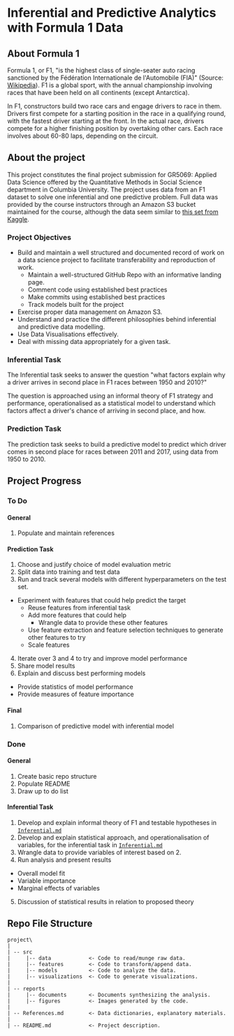 # Inferential and Predictive Analytics with Formula 1 Data

## About Formula 1
Formula 1, or F1, "is the highest class of single-seater auto racing sanctioned
by the Fédération Internationale de l'Automobile (FIA)" (Source:
[Wikipedia](https://en.wikipedia.org/wiki/Formula_One)). F1 is a global sport,
with the annual championship involving races that have been held on all continents (except Antarctica).

In F1, constructors build two race cars and engage drivers to race in them.
Drivers first compete for a starting position in the race in a qualifying
round, with the fastest driver starting at the front. In the actual race,
drivers compete for a higher finishing position by overtaking other cars. Each
race involves about 60-80 laps, depending on the circuit.

## About the project
This project constitutes the final project submission for GR5069: Applied Data
Science offered by the Quantitative Methods in Social Science department in
Columbia University. The project uses data from an F1 dataset to solve one
inferential and one predictive problem. Full data was provided by the course
instructors through an Amazon S3 bucket maintained for the course, although the
data seem similar to [this set from
Kaggle](https://www.kaggle.com/cjgdev/formula-1-race-data-19502017).

### Project Objectives
* Build and maintain a well structured and documented record of work on a data
science project to facilitate transferability and reproduction of work.
  - Maintain a well-structured GitHub Repo with an informative landing page.
  - Comment code using established best practices
  - Make commits using established best practices
  - Track models built for the project
* Exercise proper data management on Amazon S3.
* Understand and practice the different philosophies behind inferential and
predictive data modelling.
* Use Data Visualisations effectively.
* Deal with missing data appropriately for a given task.

### Inferential Task
The Inferential task seeks to answer the question "what factors explain why a
driver arrives in second place in F1 races between 1950 and 2010?"

The question is approached using an informal theory of F1 strategy and
performance, operationalised as a statistical model to understand which factors
affect a driver's chance of arriving in second place, and how.

### Prediction Task
The prediction task seeks to build a predictive model to predict which driver
comes in second place for races between 2011 and 2017, using data from 1950 to
2010.


## Project Progress

### To Do

#### General
1. Populate and maintain references

#### Prediction Task
1. Choose and justify choice of model evaluation metric
2. Split data into training and test data
3. Run and track several models with different hyperparameters on the test set.
  - Experiment with features that could help predict the target
    - Reuse features from inferential task
    - Add more features that could help
      - Wrangle data to provide these other features
    - Use feature extraction and feature selection techniques to generate other
  features to try
    - Scale features
4. Iterate over 3 and 4 to try and improve model performance
5. Share model results
6. Explain and discuss best performing models
  - Provide statistics of model performance
  - Provide measures of feature importance

#### Final
1. Comparison of predictive model with inferential model

### Done
#### General
1. Create basic repo structure
2. Populate README
3. Draw up to do list

#### Inferential Task
1. Develop and explain informal theory of F1 and testable hypotheses in
[`Inferential.md`](reports/documents/Inferential.md)
2. Develop and explain statistical approach, and operationalisation of
variables, for the inferential task in
[`Inferential.md`](reports/documents/Inferential.md)
3. Wrangle data to provide variables of interest based on 2.
4. Run analysis and present results
  - Overall model fit
  - Variable importance
  - Marginal effects of variables
5. Discussion of statistical results in relation to proposed theory

## Repo File Structure
```
project\
|
| -- src
|     |-- data            <- Code to read/munge raw data.
|     |-- features        <- Code to transform/append data.
|     |-- models          <- Code to analyze the data.
|     |-- visualizations  <- Code to generate visualizations.
|
| -- reports
|     |-- documents       <- Documents synthesizing the analysis.
|     |-- figures         <- Images generated by the code.
|
| -- References.md        <- Data dictionaries, explanatory materials.
|
| -- README.md            <- Project description.
```
